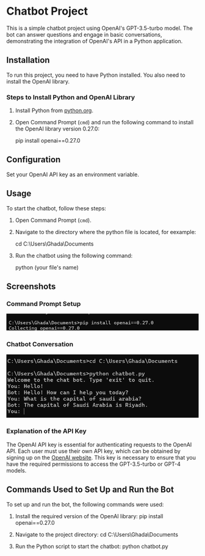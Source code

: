 # Chatbot Project

This is a simple chatbot project using OpenAI's GPT-3.5-turbo model. The bot can answer questions and engage in basic conversations, demonstrating the integration of OpenAI's API in a Python application.

## Installation

To run this project, you need to have Python installed. You also need to install the OpenAI library.

### Steps to Install Python and OpenAI Library

1. Install Python from [python.org](https://www.python.org/).
2. Open Command Prompt (`cmd`) and run the following command to install the OpenAI library version 0.27.0:

 
   pip install openai==0.27.0
   
## Configuration

Set your OpenAI API key as an environment variable.

## Usage

To start the chatbot, follow these steps:

1. Open Command Prompt (`cmd`).
2. Navigate to the directory where the python file is located, for eexample:

     cd C:\Users\Ghada\Documents
   
3. Run the chatbot using the following command:

     python (your file's name)
   
## Screenshots

### Command Prompt Setup
![Command Prompt Setup](Screenshot%202024-07-31%20124350.png)

### Chatbot Conversation
![Chatbot Conversation](Screenshot%202024-07-31%20124236.png)

### Explanation of the API Key

The OpenAI API key is essential for authenticating requests to the OpenAI API. Each user must use their own API key, which can be obtained by signing up on the [OpenAI website](https://beta.openai.com/signup/). This key is necessary to ensure that you have the required permissions to access the GPT-3.5-turbo or GPT-4 models.

## Commands Used to Set Up and Run the Bot

To set up and run the bot, the following commands were used:

1. Install the required version of the OpenAI library:
     pip install openai==0.27.0
   
2. Navigate to the project directory:
     cd C:\Users\Ghada\Documents
   
3. Run the Python script to start the chatbot:
     python chatbot.py
